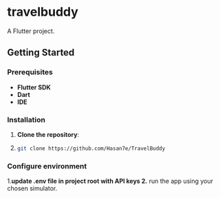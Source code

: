 # travelbuddy

A Flutter project.

## Getting Started
### Prerequisites
- **Flutter SDK**
- **Dart**
- **IDE**

### Installation
1. **Clone the repository**:
2.  ```bash
    git clone https://github.com/Hasan7e/TravelBuddy

### Configure environment
1.**update .env file in project root with API keys
2.** run the app using your chosen simulator.
